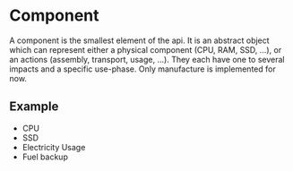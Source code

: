 # Component

A component is the smallest element of the api. It is an abstract object which 
can represent either a physical component (CPU, RAM, SSD, ...), or an actions (assembly, transport, usage, ...).
They each have one to several impacts and a specific use-phase. 
Only manufacture is implemented for now.

## Example

* CPU
* SSD
* Electricity Usage
* Fuel backup
